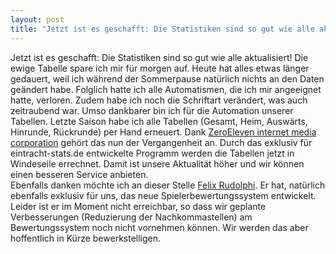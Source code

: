 ```yaml
---
layout: post
title: "Jetzt ist es geschafft: Die Statistiken sind so gut wie alle aktualisiert!"
---
```


Jetzt ist es geschafft: Die Statistiken sind so gut wie alle aktualisiert! Die ewige Tabelle spare ich mir für morgen auf. Heute hat alles etwas länger gedauert, weil ich während der Sommerpause natürlich nichts an den Daten geändert habe. Folglich hatte ich alle Automatismen, die ich mir angeeignet hatte, verloren. Zudem habe ich noch die Schriftart verändert, was auch zeitraubend war. Umso dankbarer bin ich für die Automation unserer Tabellen. Letzte Saison habe ich alle Tabellen (Gesamt, Heim, Auswärts, Hinrunde, Rückrunde) per Hand erneuert. Dank [ZeroEleven internet media corporation](http://ZeroEleven.cjb.net) gehört das nun der Vergangenheit an. Durch das exklusiv für eintracht-stats.de entwickelte Programm werden die Tabellen jetzt in Windeseile errechnet. Damit ist unsere Aktualität höher und wir können einen besseren Service anbieten.  
Ebenfalls danken möchte ich an dieser Stelle [Felix Rudolphi](http://www.rudolphi-consulting.de). Er hat, natürlich ebenfalls exklusiv für uns, das neue Spielerbewertungssystem entwickelt. Leider ist er im Moment nicht erreichbar, so dass wir geplante Verbesserungen (Reduzierung der Nachkommastellen) am Bewertungssystem noch nicht vornehmen können. Wir werden das aber hoffentlich in Kürze bewerkstelligen.
